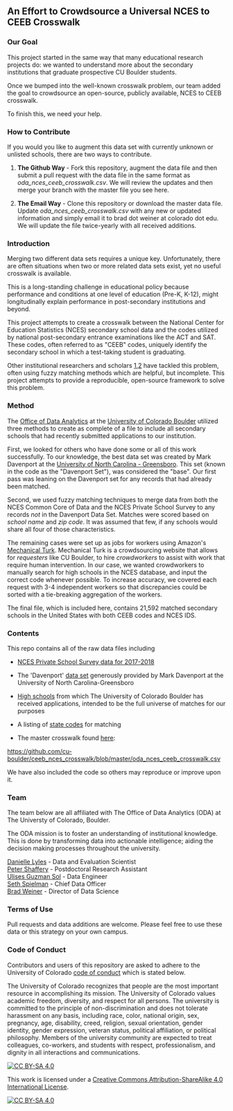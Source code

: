 ## An Effort to Crowdsource a Universal NCES to CEEB Crosswalk

### Our Goal

This project started in the same way that many educational research projects do: we wanted
to understand more about the secondary institutions that graduate prospective CU Boulder students. 

Once we bumped into the well-known crosswalk problem, our team added the goal to crowdsource an
open-source, publicly available, NCES to CEEB crosswalk.

To finish this, we need your help.

### How to Contribute

If you would you like to augment this data set with currently unknown or unlisted schools, there are
two ways to contribute.

1. **The Github Way** - Fork this repository, augment the data file and then submit a pull request with the data file in the same format as _oda_nces_ceeb_crosswalk.csv_. We will review the updates and then merge your branch with the master file you see here.

2. **The Email Way** - Clone this repository or download the master data file. Update _oda_nces_ceeb_crosswalk.csv_ with any new or updated information and simply email it to brad dot weiner at colorado dot edu. We will update the file twice-yearly with all received additions.

### Introduction
Merging two different data sets requires a unique key. Unfortunately, there are often
situations when two or more related data sets exist, yet no useful crosswalk is available. 

This is a long-standing challenge in educational policy because performance and conditions at one level of education (Pre-K, K-12), might longitudinally explain performance in post-secondary institutions and beyond.

This project attempts to create a crosswalk between the National Center for Education Statistics (NCES) secondary school data and the codes utilized by national post-secondary entrance examinations like the ACT and SAT. These codes, often referred to as "CEEB" codes, uniquely identify the secondary school in which a test-taking student is graduating.  

Other institutional researchers and scholars [1](https://ire.uncg.edu/research/NCES_CEEB_Table/),[2](https://help.liaisonedu.com/WebAdMIT_Help_Center/Documents_and_Reference_Guides/Master_College_Code_List) have tackled this problem, often using fuzzy matching methods which are helpful, but incomplete.  This project attempts to provide a reproducible, open-source framework to solve this problem.

### Method

The [Office of Data Analytics](https://www.colorado.edu/oda/) at 
the [University of Colorado Boulder](https://www.colorado.edu) utilized three methods to create as complete of a file to include all secondary schools that had recently submitted applications to our institution. 

First, we looked for others who have done some or all of this work successfully. To our knowledge, the best data set was created by Mark Davenport at the [University of North Carolina - Greensboro](https://ire.uncg.edu/). This set (known in the code as the "Davenport Set"), was considered the "base". Our first pass was leaning on the Davenport set for any records that had already been matched.

Second, we used fuzzy matching techniques to merge data from both the NCES Common Core of Data and the  NCES Private School Survey to any records _not_ in the Davenport Data Set. Matches were scored based on _school name_ and _zip code_. It was assumed that few, if any schools would share all four of those characteristics. 

The remaining cases were set up as jobs for workers using Amazon's [Mechanical Turk](https://www.mturk.com/). Mechanical Turk is a crowdsourcing website that allows for _requesters_ like CU Boulder, to hire _crowdworkers_ to assist with work that require human intervention. In our case, we wanted crowdworkers to manually search for high schools in the NCES database, and input the correct code whenever possible. To increase accuracy, we covered each request with 3-4 independent workers so that discrepancies could be sorted with a tie-breaking aggregation of the workers.

The final file, which is included here, contains 21,592 matched secondary schools in the United States with both CEEB codes and NCES IDS.

### Contents

This repo contains all of the raw data files including 

* [NCES Private School Survey data for 2017-2018](https://github.com/cu-boulder/ceeb_nces_crosswalk/blob/master/data/nces_pss1718.csv)
* The 'Davenport' [data set](https://github.com/cu-boulder/ceeb_nces_crosswalk/blob/master/data/davenport_nces_ceeb_crosswalk.xlsx) generously provided by Mark Davenport at the University of North Carolina-Greensboro
* [High schools](https://github.com/cu-boulder/ceeb_nces_crosswalk/blob/master/data/ucb_apps_hs.csv) from which The University of Colorado Boulder has received applications, intended to be the full universe of matches for our purposes
* A listing of [state codes](https://github.com/cu-boulder/ceeb_nces_crosswalk/blob/master/data/state_codes.csv) for matching

* The master crosswalk found [here](https://github.com/cu-boulder/ceeb_nces_crosswalk/blob/master/oda_nces_ceeb_crosswalk.csv):

https://github.com/cu-boulder/ceeb_nces_crosswalk/blob/master/oda_nces_ceeb_crosswalk.csv

We have also included the code so others may reproduce or improve upon it.

### Team

The team below are all affiliated with The Office of Data Analytics (ODA) at
The Universty of Colorado, Boulder.

The ODA mission is to foster an understanding of institutional knowledge. This is done by transforming data into actionable intelligence; aiding the decision making processes throughout the university.

[Danielle Lyles](https://github.com/Danielle-Lyles) - Data and Evaluation Scientist  
[Peter Shaffery](https://github.com/proof-by-accident) - Postdoctoral Research Assistant  
[Ulises Guzman Sol](https://github.com/ulgu3559) - Data Engineer  
[Seth Spielman](https://github.com/geoss) - Chief Data Officer   
[Brad Weiner](https://github.com/bradweiner) - Director of Data Science    

### Terms of Use

Pull requests and data additions are welcome. Please feel free to 
use these data or this strategy on your own campus.

### Code of Conduct

Contributors and users of this repository are asked to adhere to the University of Colorado
[code of conduct](https://www.cu.edu/ope/aps/2027) which is stated below.

The University of Colorado recognizes that people are the most important resource in accomplishing its mission. The University of Colorado values academic freedom, diversity, and respect for all persons. The university is committed to the principle of non-discrimination and does not tolerate harassment on any basis, including race, color, national origin, sex, pregnancy, age, disability, creed, religion, sexual orientation, gender identity, gender expression, veteran status, political affiliation, or political philosophy. Members of the university community are expected to treat colleagues, co-workers, and students with respect, professionalism, and dignity in all interactions and communications. 

[![CC BY-SA 4.0][cc-by-sa-shield]][cc-by-sa]

This work is licensed under a
[Creative Commons Attribution-ShareAlike 4.0 International License][cc-by-sa].

[![CC BY-SA 4.0][cc-by-sa-image]][cc-by-sa]

[cc-by-sa]: http://creativecommons.org/licenses/by-sa/4.0/
[cc-by-sa-image]: https://licensebuttons.net/l/by-sa/4.0/88x31.png
[cc-by-sa-shield]: https://img.shields.io/badge/License-CC%20BY--SA%204.0-lightgrey.svg






